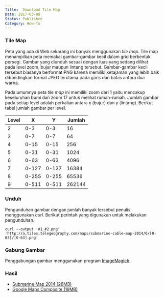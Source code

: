 ```yaml
---
Title:  Download Tile Map
Date: 2017-03-08
Status: Published
Category: How-To
---
```


### Tile Map

Peta yang ada di Web sekarang ini banyak menggunakan _tile map_. Tile map menampilkan peta memakai gambar-gambar kecil dalam grid berbentuk persegi. Gambar yang diunduh sesuai dengan luas yang sedang dilihat pada level zoom, bujur maupun lintang tersebut. Gambar-gambar kecil tersebut biasanya berformat PNG karena memiliki ketajaman yang lebih baik dibandingkan format JPEG terutama pada garis dan batas antara dua warna.

Pada umumnya peta _tile map_ ini memiliki zoom dari 1 yaitu mencakup keseluruhan bumi dan zoom 17 untuk melihat rumah-rumah. Jumlah gambar pada setiap level adalah perkalian antara x (bujur) dan y (lintang). Berikut tabel jumlah gambar per level.

| Level  | X | Y | Jumlah |
| -------| - | - | ------ |
| 2 | 0-3 | 0-3 | 16 |
| 3 | 0-7 | 0-7 | 64 |
| 4 | 0-15 | 0-15 | 256 |
| 5 | 0-31 | 0-31 | 1024 |
| 6 | 0-63 | 0-63 | 4096 |
| 7 | 0-127 | 0-127 | 16384 |
| 8 | 0-255 | 0-255 | 65536 |
| 9 | 0-511 | 0-511 | 262144 |

### Unduh

Pengunduhan gambar dengan jumlah banyak tersebut penulis menggunakan _curl_. Berikut perintah yang digunakan untuk melakukan pengunduhan.

```shell
curl --output '#1_#2.png' 'http://a.tiles.telegeography.com/maps/submarine-cable-map-2014/6/[0-63]/[0-63].png'
```

### Gabung Gambar

Penggabungan gambar menggunakan program [ImageMagick](https://www.imagemagick.org/).

<script src="https://gist.github.com/aldoridhoni/bd61a5e9bd14e293d9b9c4b852a63c4b.js"></script>

### Hasil

- [Submarine Map 2014 (28MB)](https://drive.google.com/open?id=0B8qWpTm08gGuQkgtYzVRSU91TGs)
- [Google Maps Composite (19MB)](https://drive.google.com/open?id=0B8qWpTm08gGuc2tHWldkZFRMMms)
